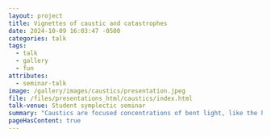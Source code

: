 ```yaml
---
layout: project
title: Vignettes of caustic and catastrophes
date: 2024-10-09 16:03:47 -0500
categories: talk
tags:
  - talk
  - gallery
  - fun
attributes:
  - seminar-talk
image: /gallery/images/caustics/presentation.jpeg
file: /files/presentations_html/caustics/index.html
talk-venue: Student symplectic seminar
summary: "Caustics are focused concentrations of bent light, like the heart at the bottom of your coffee mug on a sunny day. The distinctive shapes of a caustic appear from more than just light. They lurk behind rainbows, the folds of cloth, and even the universe-scale structure of galaxies.  These are all explained by a unifying geometric theory. I will share the geometry of caustics with a series of vignettes. First, we see how light folds inside a rainbow. Next, we tour the menagerie of caustics: cusps, swallowtails, butterflies, and more. Finally, we witness the rise and fall of catastrophe theory, a now-passe field that promotes caustics to a fundamental role across science."
pageHasContent: true
---
```

